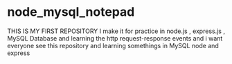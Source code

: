 # node_mysql_notepad
THIS IS MY FIRST REPOSITORY I make it for practice in node.js , express.js , MySQL Database and learning the http request-response events and i want everyone see this repository and learning somethings in MySQL node and express
